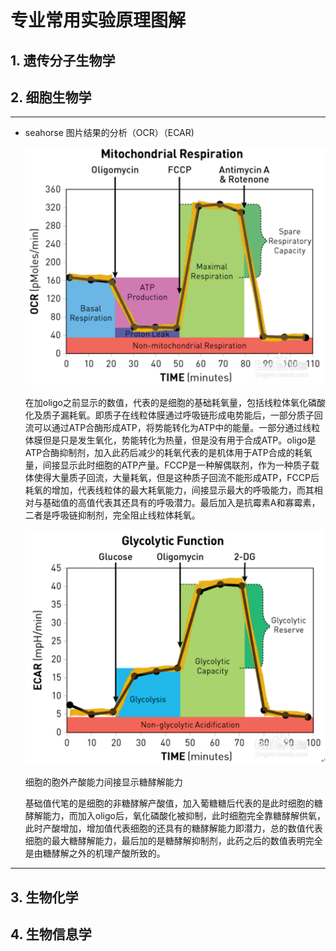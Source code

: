 # 专业常用实验原理图解

## 1. 遗传分子生物学

## 2. 细胞生物学
---
- seahorse 图片结果的分析（OCR）（ECAR) 
    
    ![](img/2018-04-14-00-33-50.png)

    在加oligo之前显示的数值，代表的是细胞的基础耗氧量，包括线粒体氧化磷酸化及质子漏耗氧。即质子在线粒体膜通过呼吸链形成电势能后，一部分质子回流可以通过ATP合酶形成ATP，将势能转化为ATP中的能量。一部分通过线粒体膜但是只是发生氧化，势能转化为热量，但是没有用于合成ATP。oligo是ATP合酶抑制剂，加入此药后减少的耗氧代表的是机体用于ATP合成的耗氧量，间接显示此时细胞的ATP产量。FCCP是一种解偶联剂，作为一种质子载体使得大量质子回流，大量耗氧，但是这种质子回流不能形成ATP，FCCP后耗氧的增加，代表线粒体的最大耗氧能力，间接显示最大的呼吸能力，而其相对与基础值的高值代表其还具有的呼吸潜力。最后加入是抗霉素A和寡霉素，二者是呼吸链抑制剂，完全阻止线粒体耗氧。

    ![](img/2018-04-14-00-37-40.png)

    细胞的胞外产酸能力间接显示糖酵解能力

    基础值代笔的是细胞的非糖酵解产酸值，加入葡糖糖后代表的是此时细胞的糖酵解能力，而加入oligo后，氧化磷酸化被抑制，此时细胞完全靠糖酵解供氧，此时产酸增加，增加值代表细胞的还具有的糖酵解能力即潜力，总的数值代表细胞的最大糖酵解能力，最后加的是糖酵解抑制剂，此药之后的数值表明完全是由糖酵解之外的机理产酸所致的。
 
---

## 3. 生物化学

## 4. 生物信息学